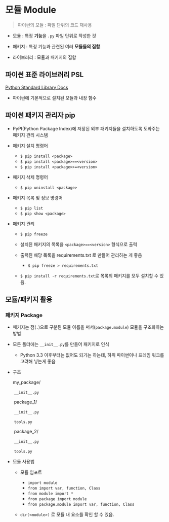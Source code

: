 # 모듈 Module

> 파이썬의 모듈 : 파일 단위의 코드 재사용

- 모듈 : 특정 **기능**을 `.py` 파일 단위로 작성한 것
- 패키지 : 특정 기능과 관련된 여러 **모듈들의 집합**

- 라이브러리 : 모듈과 패키지의 집합

## 파이썬 표준 라이브러리 PSL

[Python Standard Library Docs](https://docs.python.org/ko/3/library/)

- 파이썬에 기본적으로 설치된 모듈과 내장 함수



## 파이썬 패키지 관리자 pip

- PyPI(Python Package Index)에 저장된 외부 패키지들을 설치하도록 도와주는 패키지 관리 시스템

- 패키지 설치 명령어
  - `$ pip install <package>`
  - `$ pip install <package>==<version>`
  - `$ pip install <package>>=<version>`

- 패키지 삭제 명령어

  - `$ pip uninstall <package>`

- 패키지 목록 및 정보 명령어

  - `$ pip list`
  - `$ pip show <package>`

- 패키지 관리

  - `$ pip freeze`
  - 설치된 패키지의 목록을 `<package>==<version>` 형식으로 출력
  - 출력된 해당 목록을 requirements.txt 로 만들어 관리하는 게 좋음
    - `$ pip freeze > requirements.txt`

  - `$ pip install -r requirements.txt`로 목록의 패키지를 모두 설치할 수 있음.

## 모듈/패키지 활용

### 패키지 Package

- 패키지는 점(`.`)으로 구분된 모듈 이름을 써서(`package.module`) 모듈을 구조화하는 방법

- 모든 폴더에는 `__init__.py`를 만들어 패키지로 인식

  - Python 3.3 이후부터는 없어도 되기는 하는데, 하위 파이썬이나 프레임 워크를 고려해 넣는게 좋음

- 구조

  my_package/

  ​		`__init__.py`

  ​		package_1/

  ​				`__init__.py`

  ​				`tools.py`

  ​		package_2/

  ​				`__init__.py`

  ​				`tools.py`



- 모듈 사용법

  - 모듈 임포트
    - `import module`
    - `from import var, function, Class`
    - `from module import *`
    - `from package import module`
    - `from package.module import var, function, Class`

  - `dir(<module>)` 로 모듈 내 요소를 확인 할 수 있음.

